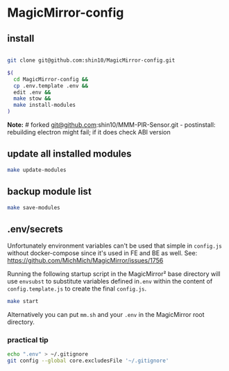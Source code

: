 # MagicMirror-config
## install

```sh

git clone git@github.com:shin10/MagicMirror-config.git

$(
  cd MagicMirror-config &&
  cp .env.template .env &&
  edit .env &&
  make stow &&
  make install-modules
)
```

**Note:** # forked git@github.com:shin10/MMM-PIR-Sensor.git - postinstall: rebuilding electron might fail; if it does check ABI version

## update all installed modules

```sh
make update-modules
```

## backup module list

```sh
make save-modules
```

## .env/secrets

Unfortunately environment variables can't be used that simple in `config.js` without docker-compose since it's used in FE and BE as well. See: https://github.com/MichMich/MagicMirror/issues/1756

Running the following startup script in the MagicMirror² base directory will use `envsubst` to substitute variables defined in`.env` within the content of `config.template.js` to create the final `config.js`.

```sh
make start
```

Alternatively you can put `mm.sh` and your `.env` in the MagicMirror root directory.

### practical tip

```sh
echo ".env" > ~/.gitignore
git config --global core.excludesFile '~/.gitignore'
```
